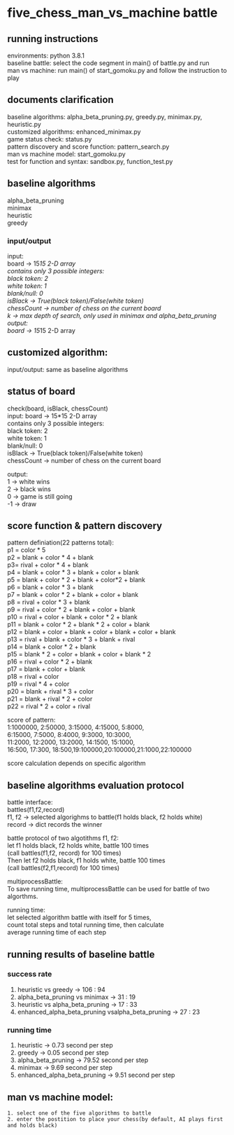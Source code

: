 # five_chess_man_vs_machine battle

## running instructions
environments: python 3.8.1<br>
baseline battle: select the code segment in main() of battle.py and run<br>
man vs machine: run main() of start_gomoku.py and follow the instruction to play<br>

## documents clarification
baseline algorithms: alpha_beta_pruning.py, greedy.py, minimax.py, heuristic.py<br>
customized algorithms: enhanced_minimax.py<br>
game status check: status.py<br>
pattern discovery and score function: pattern_search.py<br>
man vs machine model: start_gomoku.py<br>
test for function and syntax: sandbox.py, function_test.py<br>

## baseline algorithms
alpha_beta_pruning<br>
minimax<br>
heuristic<br>
greedy<br>
### input/output
input: <br>
    board -> 15*15 2-D array<br>
         contains only 3 possible integers:<br>
         black token: 2<br>
         white token: 1<br>
         blank/null: 0<br>
    isBlack -> True(black token)/False(white token)<br>
    chessCount -> number of chess on the current board<br>
    k -> max depth of search, only used in minimax and alpha_beta_pruning<br>
output: <br>
     board -> 15*15 2-D array<br>

## customized algorithm: 
input/output: same as baseline algorithms


## status of board
check(board, isBlack, chessCount)<br>
input: 
    board -> 15*15 2-D array<br>
         contains only 3 possible integers:<br>
         black token: 2<br>
         white token: 1<br>
         blank/null: 0<br>
    isBlack -> True(black token)/False(white token)<br>
    chessCount -> number of chess on the current board<br>

output:<br>
    1 -> white wins<br>
    2 -> black wins<br>
    0 -> game is still going<br>
    -1 -> draw<br>

## score function & pattern discovery
pattern definiation(22 patterns total):<br>
    p1 = color * 5<br>
    p2 = blank + color * 4 + blank<br>
    p3= rival + color * 4 + blank<br>
    p4 = blank + color * 3 + blank + color + blank<br>
    p5 = blank + color * 2 + blank + color*2 + blank<br>
    p6 = blank + color * 3 + blank<br>
    p7 = blank + color * 2 + blank + color + blank<br>
    p8 = rival + color * 3 + blank<br>
    p9 = rival + color * 2 + blank + color + blank<br>
    p10 = rival + color + blank + color * 2 + blank<br>
    p11 = blank + color * 2 + blank * 2 + color + blank<br>
    p12 = blank + color + blank + color + blank + color + blank<br>
    p13 = rival + blank + color * 3 + blank + rival<br>
    p14 = blank + color * 2 + blank<br>
    p15 = blank * 2 + color + blank + color + blank * 2<br>
    p16 = rival + color * 2 + blank<br>
    p17 = blank + color + blank<br>
    p18 = rival + color<br>
    p19 = rival * 4 + color<br>
    p20 = blank + rival * 3 + color<br>
    p21 = blank + rival * 2 + color<br>
    p22 = rival * 2 + color + rival<br>

score of pattern:<br>
    1:1000000, 2:50000, 3:15000, 4:15000, 5:8000,<br>
    6:15000, 7:5000, 8:4000, 9:3000, 10:3000,<br>
    11:2000, 12:2000, 13:2000, 14:1500, 15:1000,<br>
    16:500, 17:300, 18:500,19:100000,20:100000,21:1000,22:100000<br>

score calculation depends on specific algorithm<br>

## baseline algorithms evaluation protocol
battle interface: <br>
    battles(f1,f2,record) <br>
    f1, f2 -> selected algorighms to battle(f1 holds black, f2 holds white)<br>
    record -> dict records the winner<br>

battle protocol of two algotithms f1, f2:<br>
    let f1 holds black, f2 holds white, battle 100 times<br>
    (call battles(f1,f2, record) for 100 times)<br>
    Then let f2 holds black, f1 holds white, battle 100 times<br>
    (call battles(f2,f1,record) for 100 times)<br>

multiprocessBattle:<br>
    To save running time, multiprocessBattle can be used for battle of two algorthms.<br>

running time:<br>
    let selected algorithm battle with itself for 5 times, <br>
    count total steps and total running time, then calculate <br>
    average running time of each step <br>

## running results of baseline battle
### success rate
1. heuristic vs greedy -> 106 : 94
2. alpha_beta_pruning vs minimax -> 31 : 19
3. heuristic vs alpha_beta_pruning -> 17 : 33
4. enhanced_alpha_beta_pruning vsalpha_beta_pruning -> 27 : 23

### running time
1. heuristic -> 0.73 second per step
2. greedy -> 0.05 second per step
3. alpha_beta_pruning -> 79.52 second per step
4. minimax -> 9.69 second per step
5. enhanced_alpha_beta_pruning -> 9.51 second per step

## man vs machine model:
    1. select one of the five algorithms to battle
    2. enter the postition to place your chess(by default, AI plays first and holds black)

